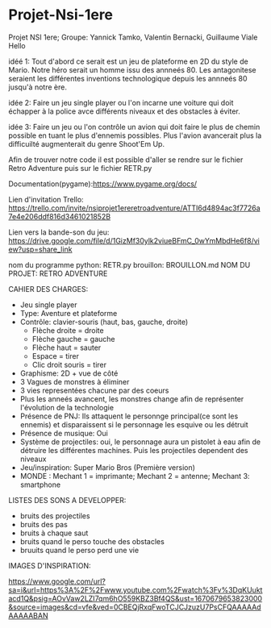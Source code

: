 # Projet-Nsi-1ere
Projet NSI 1ere; Groupe: Yannick Tamko, Valentin Bernacki, Guillaume Viale
Hello

idéé 1:  Tout d'abord ce serait est un jeu de plateforme en 2D du style de Mario. Notre héro serait un homme issu des annneés 80. Les antagonitese seraient les différentes inventions technologique depuis les annneés 80 jusqu'à notre ère.

idée 2:  Faire un jeu single player ou l'on incarne une voiture qui doit échapper à la police avce différents niveaux et des obstacles à éviter.

idée 3:   Faire un jeu ou l'on contrôle un avion qui doit faire le plus de chemin possible en tuant le plus d'ennemis possibles. Plus l'avion avancerait plus la difficuilté augmenterait du genre Shoot'Em Up. 

Afin de trouver notre code il est possible d'aller se rendre sur le fichier Retro Adventure puis sur le fichier RETR.py 

Documentation(pygame):https://www.pygame.org/docs/

Lien d'invitation Trello: https://trello.com/invite/nsiprojet1ereretroadventure/ATTI6d4894ac3f7726a7e4e206ddf816d3461021852B

Lien vers la bande-son du jeu: https://drive.google.com/file/d/1GizMf30ylk2viueBFmC_0wYmMbdHe6f8/view?usp=share_link
 
nom du programme python: RETR.py
brouillon: BROUILLON.md
NOM DU PROJET: RETRO ADVENTURE

CAHIER DES CHARGES:

- Jeu single player
- Type: Aventure et plateforme
- Contrôle: clavier-souris (haut, bas, gauche, droite)
     - Flèche droite = droite
     - Flèche gauche = gauche
     - Flèche haut = sauter
     - Espace = tirer
     - Clic droit souris = tirer 
- Graphisme: 2D + vue de côté 
- 3 Vagues de monstres à éliminer
- 3 vies representées chacune par des coeurs
- Plus les anneés avancent, les monstres change afin de représenter l'évolution de la technologie
- Présence de PNJ: Ils attaquent le personnge principal(ce sont les ennemis) et disparaissent si le personnage les esquive ou les détruit
- Présence de musique: Oui
- Système de projectiles: oui, le personnage aura un pistolet à eau afin de détruire les différentes machines. Puis les projectiles dependent des niveaux
- Jeu/inspiration: Super Mario Bros (Première version)
- MONDE : Mechant 1 = imprimante; Mechant 2 = antenne; Mechant 3: smartphone

LISTES DES SONS A DEVELOPPER:

- bruits des projectiles
- bruits des pas
- bruits à chaque saut 
- bruits quand le perso touche des obstacles
- bruuits quand le perso perd une vie 


IMAGES D'INSPIRATION:

https://www.google.com/url?sa=i&url=https%3A%2F%2Fwww.youtube.com%2Fwatch%3Fv%3DqKUuktacd1Q&psig=AOvVaw2LZI7qm6hO559KBZ3Bf4QS&ust=1670679653823000&source=images&cd=vfe&ved=0CBEQjRxqFwoTCJCJzuzU7PsCFQAAAAAdAAAAABAN

